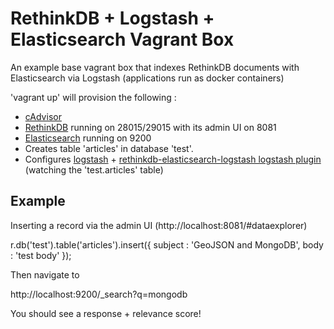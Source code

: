 # RethinkDB + Logstash + Elasticsearch Vagrant Box

An example base vagrant box that indexes RethinkDB documents with Elasticsearch via Logstash (applications run as docker containers)

'vagrant up' will provision the following :

* [cAdvisor](https://github.com/google/cadvisor)
* [RethinkDB](https://www.rethinkdb.com/) running on 28015/29015 with its admin UI on 8081
* [Elasticsearch](https://www.elastic.co/products/elasticsearch) running on 9200
* Creates table 'articles' in database 'test'.  
* Configures [logstash](https://www.elastic.co/products/logstash) + [rethinkdb-elasticsearch-logstash logstash plugin](https://github.com/BrianRosamilia/rethinkdb-elasticsearch-logstash.git) (watching the 'test.articles' table)

## Example

Inserting a record via the admin UI (http://localhost:8081/#dataexplorer)

r.db('test').table('articles').insert({ subject : 'GeoJSON and MongoDB', body : 'test body' });

Then navigate to 

http://localhost:9200/_search?q=mongodb

You should see a response + relevance score!
